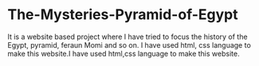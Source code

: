 # The-Mysteries-Pyramid-of-Egypt
It is a website based project where I have tried to focus the history of the Egypt, pyramid, feraun Momi and so on. I have used html, css language to make this website.I have used html,css language to make this website. 
